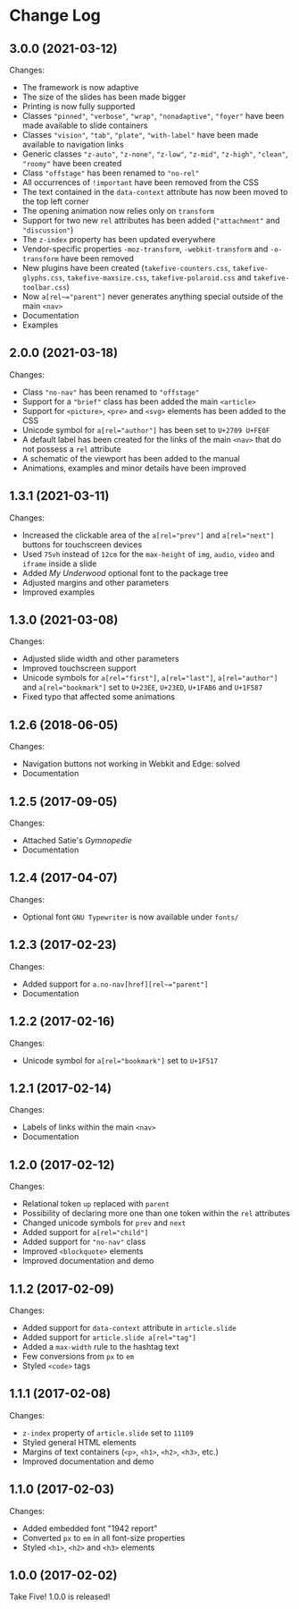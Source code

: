 # Change Log


## 3.0.0 (2021-03-12)

Changes:

* The framework is now adaptive
* The size of the slides has been made bigger
* Printing is now fully supported
* Classes `"pinned"`, `"verbose"`, `"wrap"`, `"nonadaptive"`, `"foyer"` have
  been made available to slide containers
* Classes `"vision"`, `"tab"`, `"plate"`, `"with-label"` have been made
  available to navigation links
* Generic classes `"z-auto"`, `"z-none"`, `"z-low"`, `"z-mid"`, `"z-high"`,
  `"clean"`, `"roomy"` have been created
* Class `"offstage"` has been renamed to `"no-rel"`
* All occurrences of `!important` have been removed from the CSS
* The text contained in the `data-context` attribute has now been moved to the
  top left corner
* The opening animation now relies only on `transform`
* Support for two new `rel` attributes has been added (`"attachment"` and
  `"discussion"`)
* The `z-index` property has been updated everywhere
* Vendor-specific properties `-moz-transform`, `-webkit-transform` and
  `-o-transform` have been removed
* New plugins have been created (`takefive-counters.css`,
  `takefive-glyphs.css`, `takefive-maxsize.css`, `takefive-polaroid.css` and
  `takefive-toolbar.css`)
* Now `a[rel~="parent"]` never generates anything special outside of the main
  `<nav>`
* Documentation
* Examples


## 2.0.0 (2021-03-18)

Changes:

* Class `"no-nav"` has been renamed to `"offstage"`
* Support for a `"brief"` class has been added the main `<article>`
* Support for `<picture>`, `<pre>` and `<svg>` elements has been added to the
  CSS
* Unicode symbol for `a[rel="author"]` has been set to `U+2709 U+FE0F`
* A default label has been created for the links of the main `<nav>` that
  do not possess a `rel` attribute
* A schematic of the viewport has been added to the manual
* Animations, examples and minor details have been improved


## 1.3.1 (2021-03-11)

Changes:

* Increased the clickable area of the `a[rel="prev"]` and `a[rel="next"]`
  buttons for touchscreen devices
* Used `75vh` instead of `12cm` for the `max-height` of `img`, `audio`, `video`
  and `iframe` inside a slide
* Added _My Underwood_ optional font to the package tree
* Adjusted margins and other parameters
* Improved examples


## 1.3.0 (2021-03-08)

Changes:

* Adjusted slide width and other parameters
* Improved touchscreen support
* Unicode symbols for `a[rel="first"]`, `a[rel="last"]`, `a[rel="author"]` and
  `a[rel="bookmark"]` set to `U+23EE`, `U+23ED`, `U+1FAB6` and `U+1F587`
* Fixed typo that affected some animations


## 1.2.6 (2018-06-05)

Changes:

* Navigation buttons not working in Webkit and Edge: solved
* Documentation


## 1.2.5 (2017-09-05)

Changes:

* Attached Satie's _Gymnopedie_
* Documentation



## 1.2.4 (2017-04-07)

Changes:

* Optional font `GNU Typewriter` is now available under `fonts/`


## 1.2.3 (2017-02-23)

Changes:

* Added support for `a.no-nav[href][rel~="parent"]`
* Documentation


## 1.2.2 (2017-02-16)

Changes:

* Unicode symbol for `a[rel="bookmark"]` set to `U+1F517`


## 1.2.1 (2017-02-14)

Changes:

* Labels of links within the main `<nav>`
* Documentation


## 1.2.0 (2017-02-12)

Changes:

* Relational token `up` replaced with `parent`
* Possibility of declaring more one than one token within the `rel` attributes
* Changed unicode symbols for `prev` and `next`
* Added support for `a[rel="child"]`
* Added support for `"no-nav"` class
* Improved `<blockquote>` elements
* Improved documentation and demo


## 1.1.2 (2017-02-09)

Changes:

* Added support for `data-context` attribute in `article.slide`
* Added support for `article.slide a[rel="tag"]`
* Added a `max-width` rule to the hashtag text
* Few conversions from `px` to `em`
* Styled `<code>` tags



## 1.1.1 (2017-02-08)

Changes:

* `z-index` property of `article.slide` set to `11109`
* Styled general HTML elements
* Margins of text containers (`<p>`, `<h1>`, `<h2>`, `<h3>`,
  etc.)
* Improved documentation and demo


## 1.1.0 (2017-02-03)

Changes:

* Added embedded font "1942 report"
* Converted `px` to `em` in all font-size properties
* Styled `<h1>`, `<h2>` and `<h3>` elements


## 1.0.0 (2017-02-02)

Take Five! 1.0.0 is released!

